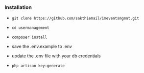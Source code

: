### Installation
* `git clone https://github.com/sakthiemail/imeventsmgmnt.git`

* `cd usermanagement`

* `composer install`

* save the .env.example to .env

* update the .env file with your db credentials

* `php artisan key:generate`
